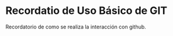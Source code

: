 Recordatio de Uso Básico de GIT
================================

Recordatorio de como se realiza la interacción con github.